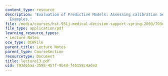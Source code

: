 ```yaml
---
content_type: resource
description: 'Evaluation of Predictive Models: Assessing calibration and discrimination.
  Examples.'
file: /media/courses/hst-951j-medical-decision-support-spring-2003/793d65aa3598457f9b4df45158c4ade3_lecture13.pdf
file_type: application/pdf
learning_resource_types:
- Lecture Notes
ocw_type: OCWFile
parent_title: Lecture Notes
parent_type: CourseSection
resourcetype: Document
title: lecture13.pdf
uid: 793d65aa-3598-457f-9b4d-f45158c4ade3
---
```

